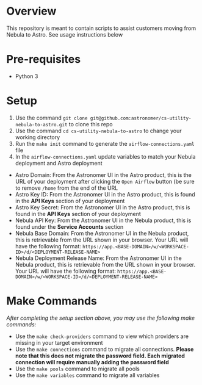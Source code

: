 # Overview
This repository is meant to contain scripts to assist customers moving from Nebula to Astro. See usage instructions below

# Pre-requisites
- Python 3

# Setup
  1. Use the command `git clone git@github.com:astronomer/cs-utility-nebula-to-astro.git` to clone this repo
  2. Use the command `cd cs-utility-nebula-to-astro` to change your working directory
  3. Run the `make init` command to generate the `airflow-connections.yaml` file
  4. In the `airflow-connections.yaml` update variables to match your Nebula deployment and Astro deployment
 
  - Astro Domain: From the Astronomer UI in the Astro product, this is the URL of your deployment after clicking the `Open Airflow` button (be sure to remove `/home` from the end of the URL
  - Astro Key ID: From the Astronomer UI in the Astro product, this is found in the **API Keys** section of your deployment
  - Astro Key Secret: From the Astronomer UI in the Astro product, this is found in the **API Keys** section of your deployment
  - Nebula API Key: From the Astronomer UI in the Nebula product, this is found under the **Service Accounts** section
  - Nebula Base Domain: From the Astronomer UI in the Nebula product, this is retrievable from the URL shown in your browser. Your URL will have the following format: `https://app.<BASE-DOMAIN>/w/<WORKSPACE-ID>/d/<DEPLOYMENT-RELEASE-NAME>`
  - Nebula Deployment Release Name: From the Astronomer UI in the Nebula product, this is retrievable from the URL shown in your browser. Your URL will have the following format: `https://app.<BASE-DOMAIN>/w/<WORKSPACE-ID>/d/<DEPLOYMENT-RELEASE-NAME>`

# Make Commands
*After completing the setup section above, you may use the following make commands:*
- Use the `make check-providers` command to view which providers are missing in your target environment
- Use the `make connections` command to migrate all connections. **Please note that this does not migrate the password field. Each migrated connection will require manually adding the password field**
- Use the `make pools` command to migrate all pools
- Use the `make variables` command to migrate all variables
